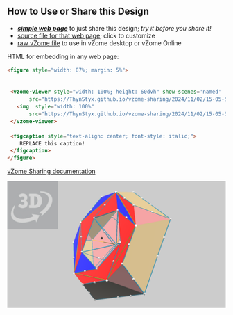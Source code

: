 
## How to Use or Share this Design

 - [***simple web page***](<https://ThynStyx.github.io/vzome-sharing/2024/11/02/15-05-55-WIP-JohnK-Pentafoil-knot/>) to just share this design; *try it before you share it!*
 - [source file for that web page](<https://github.com/ThynStyx/vzome-sharing/edit/main/2024/11/02/15-05-55-WIP-JohnK-Pentafoil-knot/index.md>); click to customize
 - [raw vZome file](<https://raw.githubusercontent.com/ThynStyx/vzome-sharing/main/2024/11/02/15-05-55-WIP-JohnK-Pentafoil-knot/WIP-JohnK-Pentafoil-knot.vZome>) to use in vZome desktop or vZome Online
 
 HTML for embedding in any web page:
 ```html
<figure style="width: 87%; margin: 5%">
  
  
  <vzome-viewer style="width: 100%; height: 60dvh" show-scenes='named'
        src="https://ThynStyx.github.io/vzome-sharing/2024/11/02/15-05-55-WIP-JohnK-Pentafoil-knot/WIP-JohnK-Pentafoil-knot.vZome" >
    <img  style="width: 100%"
        src="https://ThynStyx.github.io/vzome-sharing/2024/11/02/15-05-55-WIP-JohnK-Pentafoil-knot/WIP-JohnK-Pentafoil-knot.png" >
  </vzome-viewer>

  <figcaption style="text-align: center; font-style: italic;">
     REPLACE this caption!
  </figcaption>
</figure>

 ```

[vZome Sharing documentation](https://vzome.github.io/vzome/sharing.html#how-it-works)

![Image](<WIP-JohnK-Pentafoil-knot.png>)

